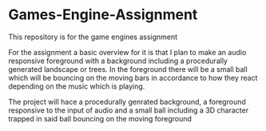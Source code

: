 # Games-Engine-Assignment
This repository is for the game engines assignment

For the assignment a basic overview for it is that I plan to make an audio responsive foreground with a background including a procedurally generated landscape or trees. In the foreground there will be a small ball which will be bouncing on the moving bars in accordance to how they react depending on the music which is playing.

The project will hace a procedurally genrated background, a foreground responsive to the input of audio and a small ball including a 3D character trapped in said ball bouncing on the moving foreground
